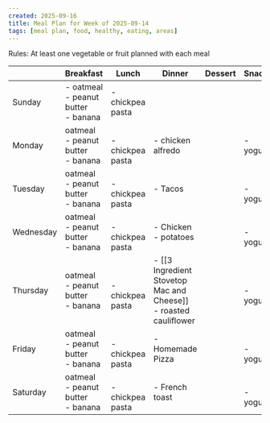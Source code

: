 ```yaml
---
created: 2025-09-16
title: Meal Plan for Week of 2025-09-14
tags: [meal plan, food, healthy, eating, areas]
---
```


Rules: At least one vegetable or fruit planned with each meal

|           | Breakfast                                | Lunch                | Dinner                                                              | Dessert | Snacks       |
| --------- | ---------------------------------------- | -------------------- | ------------------------------------------------------------------- | ------- | ------------ |
| Sunday    | - oatmeal<br>- peanut butter<br>- banana | - chickpea pasta     |                                                                     |         |              |
| Monday    | oatmeal<br>- peanut butter<br>- banana   | <br>- chickpea pasta | - chicken alfredo                                                   |         | - yogurt     |
| Tuesday   | oatmeal<br>- peanut butter<br>- banana   | <br>- chickpea pasta | - Tacos                                                             |         | <br>- yogurt |
| Wednesday | oatmeal<br>- peanut butter<br>- banana   | <br>- chickpea pasta | - Chicken<br>- potatoes                                             |         | <br>- yogurt |
| Thursday  | oatmeal<br>- peanut butter<br>- banana   | <br>- chickpea pasta | - [[3 Ingredient Stovetop Mac and Cheese]]<br>- roasted cauliflower |         | <br>- yogurt |
| Friday    | oatmeal<br>- peanut butter<br>- banana   | <br>- chickpea pasta | - Homemade Pizza                                                    |         | <br>- yogurt |
| Saturday  | oatmeal<br>- peanut butter<br>- banana   | <br>- chickpea pasta | - French toast                                                      |         | <br>- yogurt |

 
